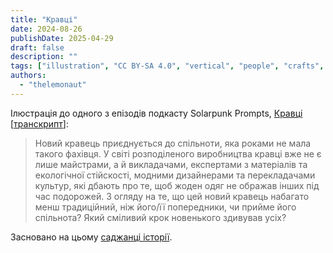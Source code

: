 ```yaml
---
title: "Кравці"
date: 2024-08-26
publishDate: 2025-04-29
draft: false
description: ""
tags: ["illustration", "CC BY-SA 4.0", "vertical", "people", "crafts", "Africa", "disability"]
authors:
  - "thelemonaut"
---
```


Ілюстрація до одного з епізодів подкасту Solarpunk Prompts, [Кравці](https://podcast.tomasino.org/@SolarpunkPrompts/episodes/the-tailors) [[транскрипт](https://wiki.tomasino.org/writing/Solarpunk-Prompts---The-tailors)]:

> Новий кравець приєднується до спільноти, яка роками не мала такого фахівця. У світі розподіленого виробництва кравці вже не є лише майстрами, а й викладачами, експертами з матеріалів та екологічної стійскості, модними дизайнерами та перекладачами культур, які дбають про те, щоб жоден одяг не ображав інших під час подорожей. З огляду на те, що цей новий кравець набагато менш традиційний, ніж його/її попередники, чи прийме його спільнота? Який сміливий крок новенького здивував усіх?

Засновано на цьому [саджанці історії](/ua/seeds/the-tailors).
